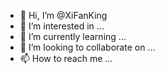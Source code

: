 - 👋 Hi, I’m @XiFanKing
- 👀 I’m interested in ...
- 🌱 I’m currently learning ...
- 💞️ I’m looking to collaborate on ...
- 📫 How to reach me ...

<!---
XiFanKing/XiFanKing is a ✨ special ✨ repository because its `README.md` (this file) appears on your GitHub profile.
You can click the Preview link to take a look at your changes.
--->
